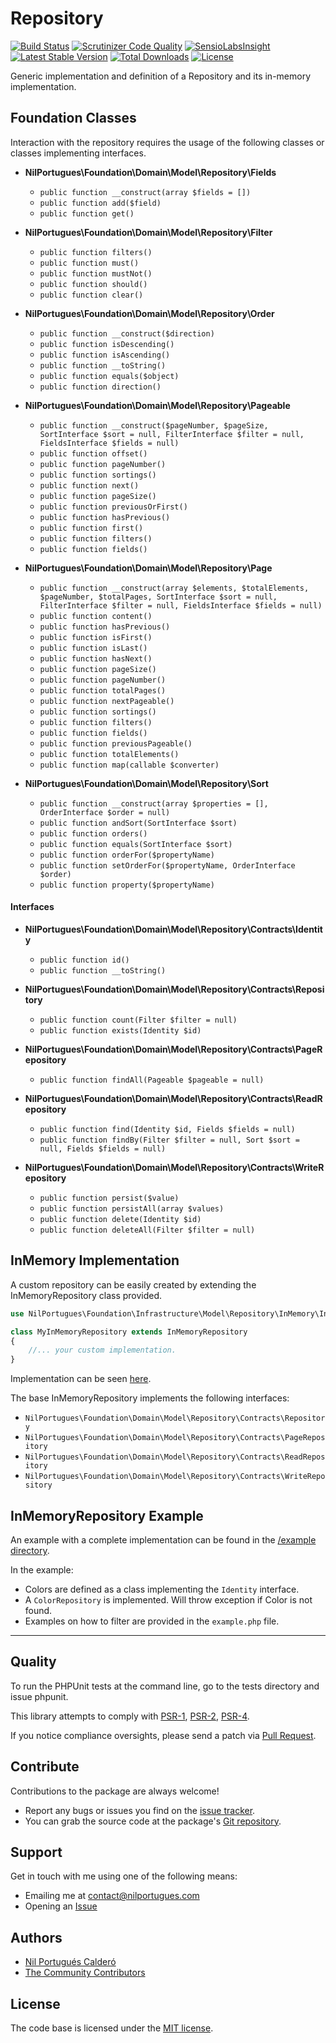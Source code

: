 # Repository

[![Build Status](https://travis-ci.org/nilportugues/repository.svg)](https://travis-ci.org/nilportugues/repository) [![Scrutinizer Code Quality](https://scrutinizer-ci.com/g/nilportugues/repository/badges/quality-score.png?b=master)](https://scrutinizer-ci.com/g/nilportugues/repository/?branch=master) [![SensioLabsInsight](https://insight.sensiolabs.com/projects/428e1f96-bcf4-4dee-866e-7a7cb5db52e4/mini.png)](https://insight.sensiolabs.com/projects/428e1f96-bcf4-4dee-866e-7a7cb5db52e4) [![Latest Stable Version](https://poser.pugx.org/nilportugues/repository/v/stable)](https://packagist.org/packages/nilportugues/repository) [![Total Downloads](https://poser.pugx.org/nilportugues/repository/downloads)](https://packagist.org/packages/nilportugues/repository) [![License](https://poser.pugx.org/nilportugues/repository/license)](https://packagist.org/packages/nilportugues/repository)

Generic implementation and definition of a Repository and its in-memory implementation.

## Foundation Classes

Interaction with the repository requires the usage of the following classes or classes implementing interfaces.

- **NilPortugues\Foundation\Domain\Model\Repository\Fields**
    - `public function __construct(array $fields = [])`
    - `public function add($field)`
    - `public function get()`

- **NilPortugues\Foundation\Domain\Model\Repository\Filter**
    - `public function filters()`
    - `public function must()`
    - `public function mustNot()`
    - `public function should()`
    - `public function clear()`

- **NilPortugues\Foundation\Domain\Model\Repository\Order**
    - `public function __construct($direction)`
    - `public function isDescending()`
    - `public function isAscending()`
    - `public function __toString()`
    - `public function equals($object)`
    - `public function direction()`

- **NilPortugues\Foundation\Domain\Model\Repository\Pageable**
    - `public function __construct($pageNumber, $pageSize, SortInterface $sort = null, FilterInterface $filter = null, FieldsInterface $fields = null)`
    - `public function offset()`
    - `public function pageNumber()`
    - `public function sortings()`
    - `public function next()`
    - `public function pageSize()`
    - `public function previousOrFirst()`
    - `public function hasPrevious()`
    - `public function first()`
    - `public function filters()`
    - `public function fields()`

- **NilPortugues\Foundation\Domain\Model\Repository\Page**
    - `public function __construct(array $elements, $totalElements, $pageNumber, $totalPages, SortInterface $sort = null, FilterInterface $filter = null, FieldsInterface $fields = null)`
    - `public function content()`
    - `public function hasPrevious()`
    - `public function isFirst()`
    - `public function isLast()`
    - `public function hasNext()`
    - `public function pageSize()`
    - `public function pageNumber()`
    - `public function totalPages()`
    - `public function nextPageable()`
    - `public function sortings()`
    - `public function filters()`
    - `public function fields()`
    - `public function previousPageable()`
    - `public function totalElements()`
    - `public function map(callable $converter)`

- **NilPortugues\Foundation\Domain\Model\Repository\Sort**
    - `public function __construct(array $properties = [], OrderInterface $order = null)`
    - `public function andSort(SortInterface $sort)`
    - `public function orders()`
    - `public function equals(SortInterface $sort)`
    - `public function orderFor($propertyName)`
    - `public function setOrderFor($propertyName, OrderInterface $order)`
    - `public function property($propertyName)`

#### Interfaces 

- **NilPortugues\Foundation\Domain\Model\Repository\Contracts\Identity**
    - `public function id()`
    - `public function __toString()`
    
- **NilPortugues\Foundation\Domain\Model\Repository\Contracts\Repository**
    - `public function count(Filter $filter = null)`
    - `public function exists(Identity $id)`

- **NilPortugues\Foundation\Domain\Model\Repository\Contracts\PageRepository**
    - `public function findAll(Pageable $pageable = null)`

- **NilPortugues\Foundation\Domain\Model\Repository\Contracts\ReadRepository**
    - `public function find(Identity $id, Fields $fields = null)`
    - `public function findBy(Filter $filter = null, Sort $sort = null, Fields $fields = null)`

- **NilPortugues\Foundation\Domain\Model\Repository\Contracts\WriteRepository**
    - `public function persist($value)`
    - `public function persistAll(array $values)`
    - `public function delete(Identity $id)`
    - `public function deleteAll(Filter $filter = null)`

## InMemory Implementation

A custom repository can be easily created by extending the InMemoryRepository class provided.

```php
use NilPortugues\Foundation\Infrastructure\Model\Repository\InMemory\InMemoryRepository

class MyInMemoryRepository extends InMemoryRepository
{
    //... your custom implementation.
}
```

Implementation can be seen [here](https://github.com/nilportugues/php-repository/blob/master/src/Infrastructure/Model/Repository/InMemory/InMemoryRepository.php). 

The base InMemoryRepository implements the following interfaces:

- `NilPortugues\Foundation\Domain\Model\Repository\Contracts\Repository`
- `NilPortugues\Foundation\Domain\Model\Repository\Contracts\PageRepository`
- `NilPortugues\Foundation\Domain\Model\Repository\Contracts\ReadRepository`
- `NilPortugues\Foundation\Domain\Model\Repository\Contracts\WriteRepository`


## InMemoryRepository Example

An example with a complete implementation can be found in the [/example directory](https://github.com/nilportugues/php-repository/tree/master/example).

In the example:

- Colors are defined as a class implementing the `Identity` interface.
- A `ColorRepository` is implemented. Will throw exception if Color is not found.
- Examples on how to filter are provided in the `example.php` file.

---



## Quality

To run the PHPUnit tests at the command line, go to the tests directory and issue phpunit.

This library attempts to comply with [PSR-1](http://www.php-fig.org/psr/psr-1/), [PSR-2](http://www.php-fig.org/psr/psr-2/), [PSR-4](http://www.php-fig.org/psr/psr-4/).

If you notice compliance oversights, please send a patch via [Pull Request](https://github.com/nilportugues/repository/pulls).


## Contribute

Contributions to the package are always welcome!

* Report any bugs or issues you find on the [issue tracker](https://github.com/nilportugues/repository/issues/new).
* You can grab the source code at the package's [Git repository](https://github.com/nilportugues/repository).


## Support

Get in touch with me using one of the following means:

 - Emailing me at <contact@nilportugues.com>
 - Opening an [Issue](https://github.com/nilportugues/repository/issues/new)


## Authors

* [Nil Portugués Calderó](http://nilportugues.com)
* [The Community Contributors](https://github.com/nilportugues/repository/graphs/contributors)


## License
The code base is licensed under the [MIT license](LICENSE).
